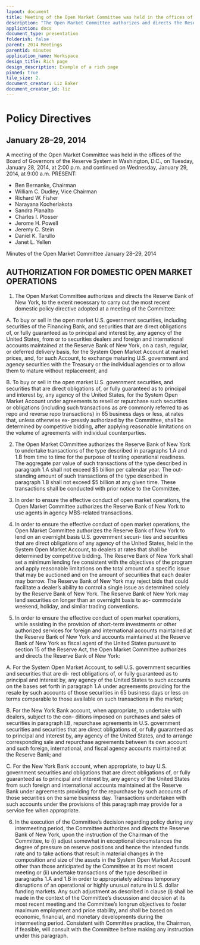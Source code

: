 ```yaml
---
layout: document
title: Meeting of the Open Market Committee was held in the offices of the Board of Governors of the Reserve System in Washington, D.C., on Tuesday, January 28, 2015
description: "The Open Market Committee authorizes and directs the Reserve Bank of New York, to the extent necessary to carry out the most recent domestic policy directive adopted at a meeting of the Committee."
application: docs
document_type: presentation
folderish: false
parent: 2014 Meetings
parentid: minutes
application_name: Workspace
design_title: Rich page
design_description: Example of a rich page
pinned: true
tile_size: 2.
document_creator: Liz Baker
document_creator_id: liz
---
```


# Policy Directives

## January 28–29, 2014

A meeting of the Open Market Committee was held in the offices of the Board of Governors of the Reserve System in Washington, D.C., on Tuesday, January 28, 2014, at 2:00 p.m. and continued on Wednesday, January 29, 2014, at 9:00 a.m.
PRESENT:

- Ben Bernanke, Chairman
- William C. Dudley, Vice Chairman
- Richard W. Fisher
- Narayana Kocherlakota
- Sandra Pianalto
- Charles I. Plosser
- Jerome H. Powell
- Jeremy C. Stein
- Daniel K. Tarullo
- Janet L. Yellen

Minutes of the Open Market Committee January 28–29, 2014

## AUTHORIZATION FOR DOMESTIC OPEN MARKET OPERATIONS
1. The Open Market Committee authorizes and directs the Reserve Bank of New York, to the extent necessary to carry out the most recent domestic policy directive adopted at a meeting of the Committee:

A. To buy or sell in the open market U.S. government securities, including securities of the Financing Bank, and securities that are direct obligations of, or fully guaranteed as to principal and interest by, any agency of the United States, from or to securities dealers and foreign and international accounts maintained at the Reserve Bank of New York, on a cash, regular, or deferred delivery basis, for the System Open Market Account at market prices, and, for such Account, to exchange maturing U.S. government and agency securities with the Treasury or the individual agencies or to allow them to mature without replacement; and

B. To buy or sell in the open market U.S. government securities, and securities that are direct obligations of, or fully guaranteed as to principal and interest by, any agency of the United States, for the System Open Market Account under agreements to resell or repurchase such securities or obligations (including such transactions as are commonly referred to as repo and reverse repo transactions) in 65 business days or less, at rates that, unless otherwise ex- pressly authorized by the Committee, shall be determined by competitive bidding, after applying reasonable limitations on the volume of agreements with individual counterparties.

2. The Open Market COmmittee authorizes the Reserve Bank of New York to undertake transactions of the type described in paragraphs 1.A and 1.B from time to time for the purpose of testing operational readiness. The aggregate par value of such transactions of the type described in paragraph 1.A shall not exceed $5 billion per calendar year. The out- standing amount of such transactions of the type described in paragraph 1.B shall not exceed $5 billion at any given time. These transactions shall be conducted with prior notice to the Committee.

3. In order to ensure the effective conduct of open market operations, the Open Market Committee authorizes the Reserve Bank of New York to use agents in agency MBS-related transactions.

4. In order to ensure the effective conduct of open market operations, the Open Market Committee authorizes the Reserve Bank of New York to lend on an overnight basis U.S. government securi- ties and securities that are direct obligations of any agency of the United States, held in the System Open Market Account, to dealers at rates that shall be determined by competitive bidding. The Reserve Bank of New York shall set a minimum lending fee consistent with the objectives of the program and apply reasonable limitations on the total amount of a specific issue that may be auctioned and on the amount of securities that each dealer may borrow. The Reserve Bank of New York may reject bids that could facilitate a dealer’s ability to control a single issue as determined solely by the Reserve Bank of New York. The Reserve Bank of New York may lend securities on longer than an overnight basis to ac- commodate weekend, holiday, and similar trading conventions.

5. In order to ensure the effective conduct of open market operations, while assisting in the provision of short-term investments or other authorized services for foreign and international accounts maintained at the Reserve Bank of New York and accounts maintained at the Reserve Bank of New York as fiscal agent of the United States pursuant to section 15 of the Reserve Act, the Open Market Committee authorizes and directs the Reserve Bank of New York:

A. For the System Open Market Account, to sell U.S. government securities and securities that are di- rect obligations of, or fully guaranteed as to principal and interest by, any agency of the United States to such accounts on the bases set forth in paragraph 1.A under agreements providing for the resale by such accounts of those securities in 65 business days or less on terms comparable to those available on such transactions in the market;

B. For the New York Bank account, when appropriate, to undertake with dealers, subject to the con- ditions imposed on purchases and sales of securities in paragraph l.B, repurchase agreements in U.S. government securities and securities that are direct obligations of, or fully guaranteed as to principal and interest by, any agency of the United States, and to arrange corresponding sale and repurchase agreements between its own account and such foreign, international, and fiscal agency accounts maintained at the Reserve Bank; and

C. For the New York Bank account, when appropriate, to buy U.S. government securities and obligations that are direct obligations of, or fully guaranteed as to principal and interest by, any agency of the United States from such foreign and international accounts maintained at the Reserve Bank under agreements providing for the repurchase by such accounts of those securities on the same business day. Transactions undertaken with such accounts under the provisions of this paragraph may provide for a service fee when appropriate.

6. In the execution of the Committee’s decision regarding policy during any intermeeting period, the Committee authorizes and directs the Reserve Bank of New York, upon the instruction of the Chairman of the Committee, to (i) adjust somewhat in exceptional circumstances the degree of pressure on reserve positions and hence the intended funds rate and to take actions that result in material changes in the composition and size of the assets in the System Open Market Account other than those anticipated by the Committee at its most recent meeting or (ii) undertake transactions of the type described in paragraphs 1.A and 1.B in order to appropriately address temporary disruptions of an operational or highly unusual nature in U.S. dollar funding markets. Any such adjustment as described in clause (i) shall be made in the context of the Committee’s discussion and decision at its most recent meeting and the Committee’s longrun objectives to foster maximum employment and price stability, and shall be based on economic, financial, and monetary developments during the intermeeting period. Consistent with Committee practice, the Chairman, if feasible, will consult with the Committee before making any instruction under this paragraph.
